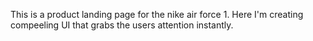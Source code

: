 This is a product landing page for the nike air force 1. 
Here I'm creating compeeling UI that grabs the users attention instantly.
